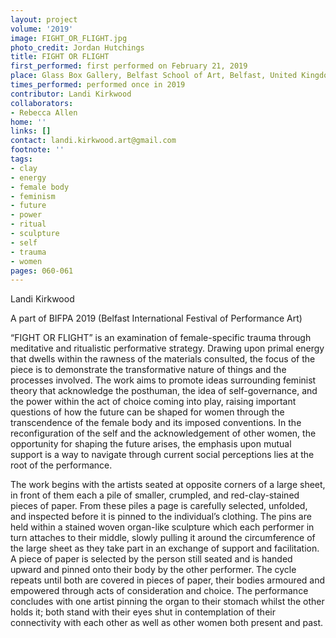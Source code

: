 ```yaml
---
layout: project
volume: '2019'
image: FIGHT_OR_FLIGHT.jpg
photo_credit: Jordan Hutchings
title: FIGHT OR FLIGHT
first_performed: first performed on February 21, 2019
place: Glass Box Gallery, Belfast School of Art, Belfast, United Kingdom
times_performed: performed once in 2019
contributor: Landi Kirkwood
collaborators:
- Rebecca Allen
home: ''
links: []
contact: landi.kirkwood.art@gmail.com
footnote: ''
tags:
- clay
- energy
- female body
- feminism
- future
- power
- ritual
- sculpture
- self
- trauma
- women
pages: 060-061
---
```



Landi Kirkwood

A part of BIFPA 2019 (Belfast International Festival of Performance Art)

“FIGHT OR FLIGHT” is an examination of female-specific trauma through meditative and ritualistic performative strategy. Drawing upon primal energy that dwells within the rawness of the materials consulted, the focus of the piece is to demonstrate the transformative nature of things and the processes involved. The work aims to promote ideas surrounding feminist theory that acknowledge the posthuman, the idea of self-governance, and the power within the act of choice coming into play, raising important questions of how the future can be shaped for women through the transcendence of the female body and its imposed conventions. In the reconfiguration of the self and the acknowledgement of other women, the opportunity for shaping the future arises, the emphasis upon mutual support is a way to navigate through current social perceptions lies at the root of the performance.

The work begins with the artists seated at opposite corners of a large sheet, in front of them each a pile of smaller, crumpled, and red-clay-stained pieces of paper. From these piles a page is carefully selected, unfolded, and inspected before it is pinned to the individual’s clothing. The pins are held within a stained woven organ-like sculpture which each performer in turn attaches to their middle, slowly pulling it around the circumference of the large sheet as they take part in an exchange of support and facilitation. A piece of paper is selected by the person still seated and is handed upward and pinned onto their body by the other performer. The cycle repeats until both are covered in pieces of paper, their bodies armoured and empowered through acts of consideration and choice. The performance concludes with one artist pinning the organ to their stomach whilst the other holds it; both stand with their eyes shut in contemplation of their connectivity with each other as well as other women both present and past.
